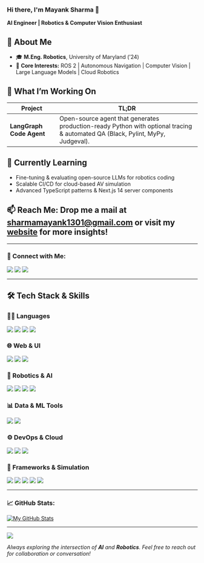 ### Hi there, I'm Mayank Sharma 👋
**AI Engineer | Robotics & Computer Vision Enthusiast**

## 👤 About Me
- 🎓 **M.Eng. Robotics**, University of Maryland (’24)  
- 🤖 **Core Interests:** ROS 2 | Autonomous Navigation | Computer Vision | Large Language Models | Cloud Robotics  

## 🚀 What I’m Working On
| Project | TL;DR |
|---------|-------|
| **LangGraph Code Agent** | Open-source agent that generates production-ready Python with optional tracing & automated QA (Black, Pylint, MyPy, Judgeval). |

## 🌱 Currently Learning
- Fine-tuning & evaluating open-source LLMs for robotics coding  
- Scalable CI/CD for cloud-based AV simulation  
- Advanced TypeScript patterns & Next.js 14 server components  

## 📫 **Reach Me**: Drop me a mail at [sharmamayank1301@gmail.com](mailto:sharmamayank1301@gmail.com) or visit my [website](https://mayankysharma.github.io/) for more insights!

---

### 🔗 Connect with Me:
<p>
<a href="https://www.linkedin.com/in/mayankysharma/"><img src="https://img.shields.io/badge/LinkedIn-0077B5?style=for-the-badge&logo=linkedin&logoColor=white"></a>  
<a href="mailto:sharmamayank1301@gmail.com"><img src="https://img.shields.io/badge/Email-D14836?style=for-the-badge&logo=gmail&logoColor=white"></a>  
<a href="https://mayankysharma.github.io/"><img src="https://img.shields.io/badge/Website-4285F4?style=for-the-badge&logo=google-chrome&logoColor=white"></a>  
</p>

---
## 🛠️ Tech Stack & Skills

### 👩‍💻 Languages
<p>
  <img src="https://img.shields.io/badge/Python-3776AB?style=flat&logo=python&logoColor=white" />
  <img src="https://img.shields.io/badge/C-00599C?style=flat&logo=c&logoColor=white" />
  <img src="https://img.shields.io/badge/C%2B%2B-00599C?style=flat&logo=c%2B%2B&logoColor=white" />
  <img src="https://img.shields.io/badge/TypeScript-3178C6?style=flat&logo=typescript&logoColor=white" />
</p>

### 🌐 Web & UI
<p>
  <img src="https://img.shields.io/badge/React-61DAFB?style=flat&logo=react&logoColor=black" />
  <img src="https://img.shields.io/badge/Next.js-000000?style=flat&logo=nextdotjs&logoColor=white" />
  <img src="https://img.shields.io/badge/TailwindCSS-06B6D4?style=flat&logo=tailwindcss&logoColor=white" />
</p>

### 🤖 Robotics & AI
<p>
  <img src="https://img.shields.io/badge/ROS2-22314E?style=flat&logo=ROS&logoColor=white" />
  <img src="https://img.shields.io/badge/PyTorch-EE4C2C?style=flat&logo=PyTorch&logoColor=white" />
  <img src="https://img.shields.io/badge/OpenCV-27338E?style=flat&logo=opencv&logoColor=white" />
  <img src="https://img.shields.io/badge/YOLOv8-0A0A0A?style=flat&logo=github&logoColor=white" />
</p>

### 📊 Data & ML Tools
<p>
  <img src="https://img.shields.io/badge/NumPy-777BB4?style=flat&logo=numpy&logoColor=white" />
  <img src="https://img.shields.io/badge/scikit--learn-F7931E?style=flat&logo=scikit-learn&logoColor=white" />
</p>

### ⚙️ DevOps & Cloud
<p>
  <img src="https://img.shields.io/badge/Docker-2496ED?style=flat&logo=docker&logoColor=white" />
  <img src="https://img.shields.io/badge/GitHub%20Actions-2088FF?style=flat&logo=github-actions&logoColor=white" />
<img src="https://img.shields.io/badge/AWS-232F3E?style=flat&logo=amazonaws&logoColor=white" />

</p>

### 🧩 Frameworks & Simulation
<p>
  <!-- LangGraph -->
  <img src="https://img.shields.io/badge/LangGraph-6E40C9?style=flat" />

  <!-- LangChain -->
  <img src="https://img.shields.io/badge/LangChain-0052CC?style=flat" />

  <!-- Judgeval -->
  <img src="https://img.shields.io/badge/Judgeval-FF1493?style=flat" />

  <!-- NVIDIA Isaac Sim -->
  <img src="https://img.shields.io/badge/NVIDIA%20Isaac%20Sim-76B900?style=flat&logo=nvidia&logoColor=white" />

  <!-- Gazebo -->
  <img src="https://img.shields.io/badge/Gazebo-FF8800?style=flat" />
</p>

---
### 📈 GitHub Stats:

[![My GitHub Stats](https://github-readme-stats.vercel.app/api/?username=mayankysharma&count_private=true&theme=tokyonight&showicons=true)](https://github.com/mayankysharma)

---

<p align="left">
    <img src="https://komarev.com/ghpvc/?username=mayankysharma&style=for-the-badge"/>
</p>

_Always exploring the intersection of **AI** and **Robotics**. Feel free to reach out for collaboration or conversation!_
